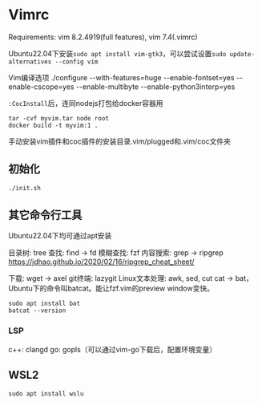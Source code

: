 # Vimrc

Requirements: vim 8.2.4919(full features), vim 7.4(.vimrc)

Ubuntu22.04下安装`sudo apt install vim-gtk3`，可以尝试设置`sudo update-alternatives --config vim`

Vim编译选项
./configure --with-features=huge --enable-fontset=yes --enable-cscope=yes --enable-multibyte --enable-python3interp=yes

`:CocInstall`后，连同nodejs打包给docker容器用
```
tar -cvf myvim.tar node root
docker build -t myvim:1 .
```

手动安装vim插件和coc插件的安装目录.vim/plugged和.vim/coc文件夹

## 初始化

```sh
./init.sh
```

## 其它命令行工具

Ubuntu22.04下均可通过apt安装

目录树: tree
查找: find -> fd
模糊查找: fzf
内容搜索: grep -> ripgrep
https://jdhao.github.io/2020/02/16/ripgrep_cheat_sheet/

下载: wget -> axel
git终端: lazygit
Linux文本处理: awk, sed, cut
cat -> bat，Ubuntu下的命令叫batcat。能让fzf.vim的preview window变快。
```
sudo apt install bat
batcat --version
```
### LSP
c++: clangd
go: gopls（可以通过vim-go下载后，配置环境变量）

## WSL2

```
sudo apt install wslu
```
